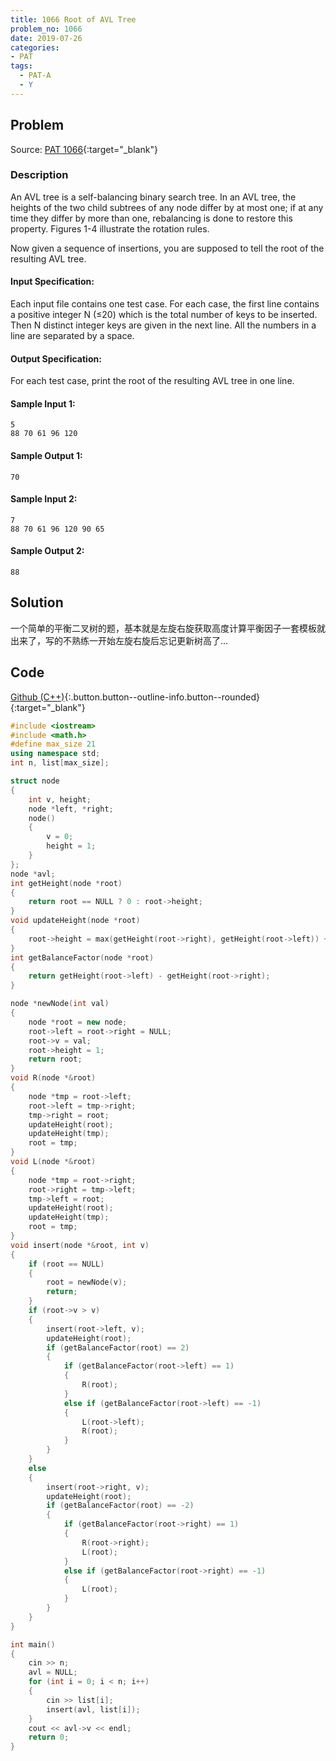 ```yaml
---
title: 1066 Root of AVL Tree
problem_no: 1066
date: 2019-07-26
categories:
- PAT
tags:
  - PAT-A
  - Y
---
```


<!--more-->

## Problem

Source: [PAT 1066](){:target="_blank"}

### Description

An AVL tree is a self-balancing binary search tree. In an AVL tree, the heights of the two child subtrees of any node
differ by at most one; if at any time they differ by more than one, rebalancing is done to restore this property.
Figures 1-4 illustrate the rotation rules.

Now given a sequence of insertions, you are supposed to tell the root of the resulting AVL tree.

#### Input Specification:

Each input file contains one test case. For each case, the first line contains a positive integer N (≤20) which is the
total number of keys to be inserted. Then N distinct integer keys are given in the next line. All the numbers in a line
are separated by a space.

#### Output Specification:

For each test case, print the root of the resulting AVL tree in one line.

#### Sample Input 1:

```text
5
88 70 61 96 120
```

#### Sample Output 1:

```text
70
```

#### Sample Input 2:

```text
7
88 70 61 96 120 90 65
```

#### Sample Output 2:

```text
88
```

## Solution

一个简单的平衡二叉树的题，基本就是左旋右旋获取高度计算平衡因子一套模板就出来了，写的不熟练一开始左旋右旋后忘记更新树高了...

## Code

[Github (C++)](https://github.com/Alomerry/algorithm/blob/master/pat/a/){:.button.button--outline-info.button--rounded}{:target="_blank"}


```cpp
#include <iostream>
#include <math.h>
#define max_size 21
using namespace std;
int n, list[max_size];

struct node
{
    int v, height;
    node *left, *right;
    node()
    {
        v = 0;
        height = 1;
    }
};
node *avl;
int getHeight(node *root)
{
    return root == NULL ? 0 : root->height;
}
void updateHeight(node *root)
{
    root->height = max(getHeight(root->right), getHeight(root->left)) + 1;
}
int getBalanceFactor(node *root)
{
    return getHeight(root->left) - getHeight(root->right);
}

node *newNode(int val)
{
    node *root = new node;
    root->left = root->right = NULL;
    root->v = val;
    root->height = 1;
    return root;
}
void R(node *&root)
{
    node *tmp = root->left;
    root->left = tmp->right;
    tmp->right = root;
    updateHeight(root);
    updateHeight(tmp);
    root = tmp;
}
void L(node *&root)
{
    node *tmp = root->right;
    root->right = tmp->left;
    tmp->left = root;
    updateHeight(root);
    updateHeight(tmp);
    root = tmp;
}
void insert(node *&root, int v)
{
    if (root == NULL)
    {
        root = newNode(v);
        return;
    }
    if (root->v > v)
    {
        insert(root->left, v);
        updateHeight(root);
        if (getBalanceFactor(root) == 2)
        {
            if (getBalanceFactor(root->left) == 1)
            {
                R(root);
            }
            else if (getBalanceFactor(root->left) == -1)
            {
                L(root->left);
                R(root);
            }
        }
    }
    else
    {
        insert(root->right, v);
        updateHeight(root);
        if (getBalanceFactor(root) == -2)
        {
            if (getBalanceFactor(root->right) == 1)
            {
                R(root->right);
                L(root);
            }
            else if (getBalanceFactor(root->right) == -1)
            {
                L(root);
            }
        }
    }
}

int main()
{
    cin >> n;
    avl = NULL;
    for (int i = 0; i < n; i++)
    {
        cin >> list[i];
        insert(avl, list[i]);
    }
    cout << avl->v << endl;
    return 0;
}
```

